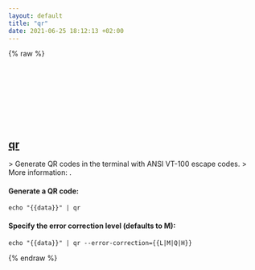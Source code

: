 ```yaml
---
layout: default
title: "qr"
date: 2021-06-25 18:12:13 +02:00
---
```

{% raw %}
<h2 id="qr">
  <a href="/en/common/qr.html">qr</a> <a href="#qr"><svg class="icon">
    <use href="/assets/images/unicode_sprite.svg#link" />
  </svg></a>
</h2>
> Generate QR codes in the terminal with ANSI VT-100 escape codes.
> More information: <https://github.com/lincolnloop/python-qrcode/>.

#### Generate a QR code:
```shell
echo "{{data}}" | qr
```
#### Specify the error correction level (defaults to M):
```shell
echo "{{data}}" | qr --error-correction={{L|M|Q|H}}
```
{% endraw %}